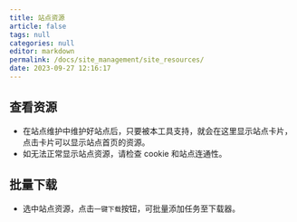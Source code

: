 ```yaml
---
title: 站点资源
article: false
tags: null
categories: null
editor: markdown
permalink: /docs/site_management/site_resources/
date: 2023-09-27 12:16:17
---
```

## 查看资源

- 在站点维护中维护好站点后，只要被本工具支持，就会在这里显示站点卡片，点击卡片可以显示站点首页的资源。
- 如无法正常显示站点资源，请检查 cookie 和站点连通性。

## 批量下载

- 选中站点资源，点击`一键下载`按钮，可批量添加任务至下载器。